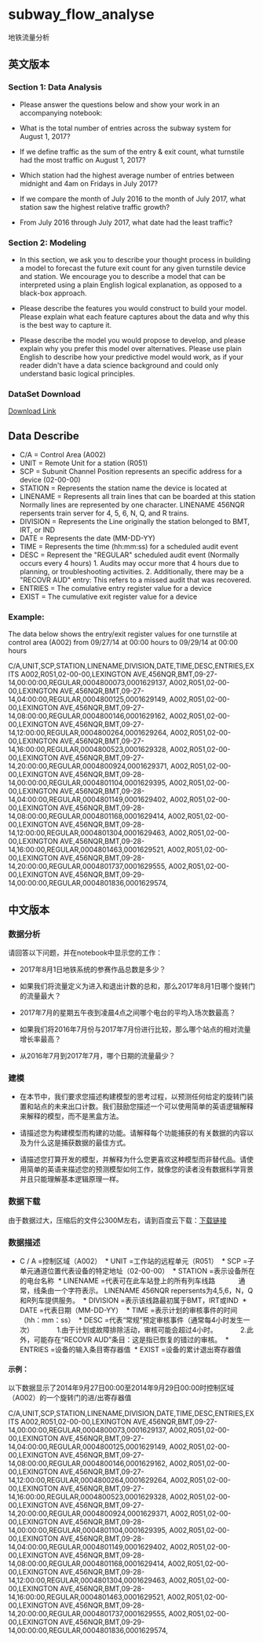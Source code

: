 # subway_flow_analyse
地铁流量分析

## 英文版本
### Section 1: Data Analysis
 * Please answer the questions below and show your work in an accompanying notebook:

 * What is the total number of entries across the subway system for August 1, 2017? 

 * If we define traffic as the sum of the entry & exit count, what turnstile had the most traffic on August 1, 2017? 

 * Which station had the highest average number of entries between midnight and 4am on Fridays in July 2017? 

 * If we compare the month of July 2016 to the month of July 2017, what station saw the highest relative traffic growth? 

 * From July 2016 through July 2017, what date had the least traffic? 

### Section 2: Modeling
 * In this section, we ask you to describe your thought process in building a model to forecast the future exit count for any  given turnstile device and station. We encourage you to describe a model that can be interpreted using a plain English logical explanation, as opposed to a black-box approach.

 * Please describe the features you would construct to build your model. Please explain what each feature captures about the data and why this is the best way to capture it. 

 * Please describe the model you would propose to develop, and please explain why you prefer this model over alternatives. Please use plain English to describe how your predictive model would work, as if your reader didn't have a data science background and could only understand basic logical principles. 
 
### DataSet Download
[Download Link](https://pan.baidu.com/s/117URQQDkfpPd15CpuS7LBA)

## Data Describe
* C/A      = Control Area (A002)
 * UNIT     = Remote Unit for a station (R051)
 * SCP      = Subunit Channel Position represents an specific address for a device (02-00-00)
 * STATION  = Represents the station name the device is located at
 * LINENAME = Represents all train lines that can be boarded at this station
           Normally lines are represented by one character.  LINENAME 456NQR repersents train server for 4, 5, 6, N, Q, and R trains.
 * DIVISION = Represents the Line originally the station belonged to BMT, IRT, or IND   
 * DATE     = Represents the date (MM-DD-YY)
 * TIME     = Represents the time (hh:mm:ss) for a scheduled audit event
 * DESC     = Represent the "REGULAR" scheduled audit event (Normally occurs every 4 hours)
           1. Audits may occur more that 4 hours due to planning, or troubleshooting activities. 
           2. Additionally, there may be a "RECOVR AUD" entry: This refers to a missed audit that was recovered. 
 * ENTRIES  = The comulative entry register value for a device
 * EXIST    = The cumulative exit register value for a device



### Example:
The data below shows the entry/exit register values for one turnstile at control area (A002) from 09/27/14 at 00:00 hours to 09/29/14 at 00:00 hours

C/A,UNIT,SCP,STATION,LINENAME,DIVISION,DATE,TIME,DESC,ENTRIES,EXITS
A002,R051,02-00-00,LEXINGTON AVE,456NQR,BMT,09-27-14,00:00:00,REGULAR,0004800073,0001629137,
A002,R051,02-00-00,LEXINGTON AVE,456NQR,BMT,09-27-14,04:00:00,REGULAR,0004800125,0001629149,
A002,R051,02-00-00,LEXINGTON AVE,456NQR,BMT,09-27-14,08:00:00,REGULAR,0004800146,0001629162,
A002,R051,02-00-00,LEXINGTON AVE,456NQR,BMT,09-27-14,12:00:00,REGULAR,0004800264,0001629264,
A002,R051,02-00-00,LEXINGTON AVE,456NQR,BMT,09-27-14,16:00:00,REGULAR,0004800523,0001629328,
A002,R051,02-00-00,LEXINGTON AVE,456NQR,BMT,09-27-14,20:00:00,REGULAR,0004800924,0001629371,
A002,R051,02-00-00,LEXINGTON AVE,456NQR,BMT,09-28-14,00:00:00,REGULAR,0004801104,0001629395,
A002,R051,02-00-00,LEXINGTON AVE,456NQR,BMT,09-28-14,04:00:00,REGULAR,0004801149,0001629402,
A002,R051,02-00-00,LEXINGTON AVE,456NQR,BMT,09-28-14,08:00:00,REGULAR,0004801168,0001629414,
A002,R051,02-00-00,LEXINGTON AVE,456NQR,BMT,09-28-14,12:00:00,REGULAR,0004801304,0001629463,
A002,R051,02-00-00,LEXINGTON AVE,456NQR,BMT,09-28-14,16:00:00,REGULAR,0004801463,0001629521,
A002,R051,02-00-00,LEXINGTON AVE,456NQR,BMT,09-28-14,20:00:00,REGULAR,0004801737,0001629555,
A002,R051,02-00-00,LEXINGTON AVE,456NQR,BMT,09-29-14,00:00:00,REGULAR,0004801836,0001629574,



## 中文版本
### 数据分析
请回答以下问题，并在notebook中显示您的工作：
 * 2017年8月1日地铁系统的参赛作品总数是多少？

 * 如果我们将流量定义为进入和退出计数的总和，那么2017年8月1日哪个旋转门的流量最大？

 * 2017年7月的星期五午夜到凌晨4点之间哪个电台的平均入场次数最高？

 * 如果我们将2016年7月份与2017年7月份进行比较，那么哪个站点的相对流量增长率最高？

 * 从2016年7月到2017年7月，哪个日期的流量最少？
 
 ### 建模
 * 在本节中，我们要求您描述构建模型的思考过程，以预测任何给定的旋转门装置和站点的未来出口计数。我们鼓励您描述一个可以使用简单的英语逻辑解释来解释的模型，而不是黑盒方法。

 * 请描述您为构建模型而构建的功能。请解释每个功能捕获的有关数据的内容以及为什么这是捕获数据的最佳方式。

 * 请描述您打算开发的模型，并解释为什么您更喜欢这种模型而非替代品。请使用简单的英语来描述您的预测模型如何工作，就像您的读者没有数据科学背景并且只能理解基本逻辑原理一样。

 
### 数据下载
由于数据过大，压缩后的文件公300M左右，请到百度云下载：[下载链接](https://pan.baidu.com/s/117URQQDkfpPd15CpuS7LBA)

### 数据描述
 * C / A =控制区域（A002）
 * UNIT =工作站的远程单元（R051）
 * SCP =子单元通道位置代表设备的特定地址（02-00-00）
 * STATION =表示设备所在的电台名称
 * LINENAME =代表可在此车站登上的所有列车线路
           通常，线条由一个字符表示。 LINENAME 456NQR repersents为4,5,6，N，Q和R列车提供服务。
 * DIVISION =表示该线路最初属于BMT，IRT或IND
 * DATE =代表日期（MM-DD-YY）
 * TIME =表示计划的审核事件的时间（hh：mm：ss）
 * DESC =代表“常规”预定审核事件（通常每4小时发生一次）
           1.由于计划或故障排除活动，审核可能会超过4小时。
           2.此外，可能存在“RECOVR AUD”条目：这是指已恢复的错过的审核。
 * ENTRIES =设备的输入条目寄存器值
 * EXIST =设备的累计退出寄存器值



#### 示例：
以下数据显示了2014年9月27日00:00至2014年9月29日00:00时控制区域（A002）的一个旋转门的进/出寄存器值

C/A,UNIT,SCP,STATION,LINENAME,DIVISION,DATE,TIME,DESC,ENTRIES,EXITS
A002,R051,02-00-00,LEXINGTON AVE,456NQR,BMT,09-27-14,00:00:00,REGULAR,0004800073,0001629137,
A002,R051,02-00-00,LEXINGTON AVE,456NQR,BMT,09-27-14,04:00:00,REGULAR,0004800125,0001629149,
A002,R051,02-00-00,LEXINGTON AVE,456NQR,BMT,09-27-14,08:00:00,REGULAR,0004800146,0001629162,
A002,R051,02-00-00,LEXINGTON AVE,456NQR,BMT,09-27-14,12:00:00,REGULAR,0004800264,0001629264,
A002,R051,02-00-00,LEXINGTON AVE,456NQR,BMT,09-27-14,16:00:00,REGULAR,0004800523,0001629328,
A002,R051,02-00-00,LEXINGTON AVE,456NQR,BMT,09-27-14,20:00:00,REGULAR,0004800924,0001629371,
A002,R051,02-00-00,LEXINGTON AVE,456NQR,BMT,09-28-14,00:00:00,REGULAR,0004801104,0001629395,
A002,R051,02-00-00,LEXINGTON AVE,456NQR,BMT,09-28-14,04:00:00,REGULAR,0004801149,0001629402,
A002,R051,02-00-00,LEXINGTON AVE,456NQR,BMT,09-28-14,08:00:00,REGULAR,0004801168,0001629414,
A002,R051,02-00-00,LEXINGTON AVE,456NQR,BMT,09-28-14,12:00:00,REGULAR,0004801304,0001629463,
A002,R051,02-00-00,LEXINGTON AVE,456NQR,BMT,09-28-14,16:00:00,REGULAR,0004801463,0001629521,
A002,R051,02-00-00,LEXINGTON AVE,456NQR,BMT,09-28-14,20:00:00,REGULAR,0004801737,0001629555,
A002,R051,02-00-00,LEXINGTON AVE,456NQR,BMT,09-29-14,00:00:00,REGULAR,0004801836,0001629574,
